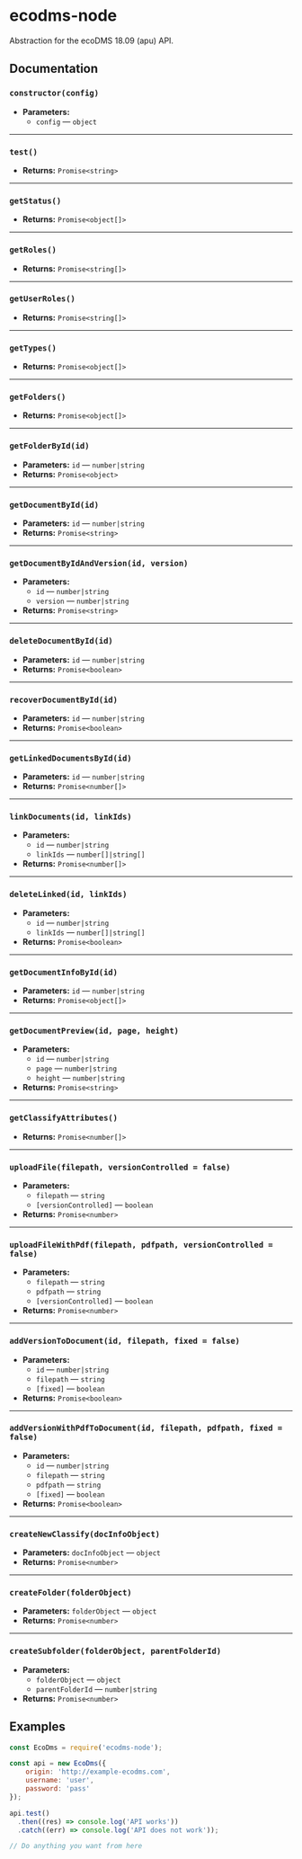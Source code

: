 # ecodms-node
Abstraction for the ecoDMS 18.09 (apu) API.

## Documentation

### `constructor(config)`

 * **Parameters:**
   * `config` — `object`

<hr />

### `test()`

 * **Returns:** `Promise<string>`

<hr />

### `getStatus()`

 * **Returns:** `Promise<object[]>`

<hr />

### `getRoles()`

 * **Returns:** `Promise<string[]>`

<hr />

### `getUserRoles()`

 * **Returns:** `Promise<string[]>`

<hr />

### `getTypes()`

 * **Returns:** `Promise<object[]>`

<hr />

### `getFolders()`

 * **Returns:** `Promise<object[]>`

<hr />

### `getFolderById(id)`

 * **Parameters:** `id` — `number|string`
 * **Returns:** `Promise<object>`

<hr />

### `getDocumentById(id)`

 * **Parameters:** `id` — `number|string`
 * **Returns:** `Promise<string>`

<hr />

### `getDocumentByIdAndVersion(id, version)`

 * **Parameters:**
   * `id` — `number|string`
   * `version` — `number|string`
 * **Returns:** `Promise<string>`

<hr />

### `deleteDocumentById(id)`

 * **Parameters:** `id` — `number|string`
 * **Returns:** `Promise<boolean>`

<hr />

### `recoverDocumentById(id)`

 * **Parameters:** `id` — `number|string`
 * **Returns:** `Promise<boolean>`

<hr />

### `getLinkedDocumentsById(id)`

 * **Parameters:** `id` — `number|string`
 * **Returns:** `Promise<number[]>`

<hr />

### `linkDocuments(id, linkIds)`

 * **Parameters:**
   * `id` — `number|string`
   * `linkIds` — `number[]|string[]`
 * **Returns:** `Promise<number[]>`

<hr />

### `deleteLinked(id, linkIds)`

 * **Parameters:**
   * `id` — `number|string`
   * `linkIds` — `number[]|string[]`
 * **Returns:** `Promise<boolean>`

<hr />

### `getDocumentInfoById(id)`

 * **Parameters:** `id` — `number|string`
 * **Returns:** `Promise<object[]>`

<hr />

### `getDocumentPreview(id, page, height)`

 * **Parameters:**
   * `id` — `number|string`
   * `page` — `number|string`
   * `height` — `number|string`
 * **Returns:** `Promise<string>`

<hr />

### `getClassifyAttributes()`

 * **Returns:** `Promise<number[]>`

<hr />

### `uploadFile(filepath, versionControlled = false)`

 * **Parameters:**
   * `filepath` — `string`
   * `[versionControlled]` — `boolean`
 * **Returns:** `Promise<number>`

<hr />

### `uploadFileWithPdf(filepath, pdfpath, versionControlled = false)`

 * **Parameters:**
   * `filepath` — `string`
   * `pdfpath` — `string`
   * `[versionControlled]` — `boolean`
 * **Returns:** `Promise<number>`

<hr />

### `addVersionToDocument(id, filepath, fixed = false)`

 * **Parameters:**
   * `id` — `number|string`
   * `filepath` — `string`
   * `[fixed]` — `boolean`
 * **Returns:** `Promise<boolean>`

<hr />

### `addVersionWithPdfToDocument(id, filepath, pdfpath, fixed = false)`

 * **Parameters:**
   * `id` — `number|string`
   * `filepath` — `string`
   * `pdfpath` — `string`
   * `[fixed]` — `boolean`
 * **Returns:** `Promise<boolean>`

<hr />

### `createNewClassify(docInfoObject)`

 * **Parameters:** `docInfoObject` — `object`
 * **Returns:** `Promise<number>`

<hr />

### `createFolder(folderObject)`

 * **Parameters:** `folderObject` — `object`
 * **Returns:** `Promise<number>`

<hr />

### `createSubfolder(folderObject, parentFolderId)`

 * **Parameters:**
   * `folderObject` — `object`
   * `parentFolderId` — `number|string`
 * **Returns:** `Promise<number>`


## Examples
```javascript
const EcoDms = require('ecodms-node');

const api = new EcoDms({
    origin: 'http://example-ecodms.com',
    username: 'user',
    password: 'pass'
});

api.test()
  .then((res) => console.log('API works'))
  .catch((err) => console.log('API does not work'));

// Do anything you want from here
```
